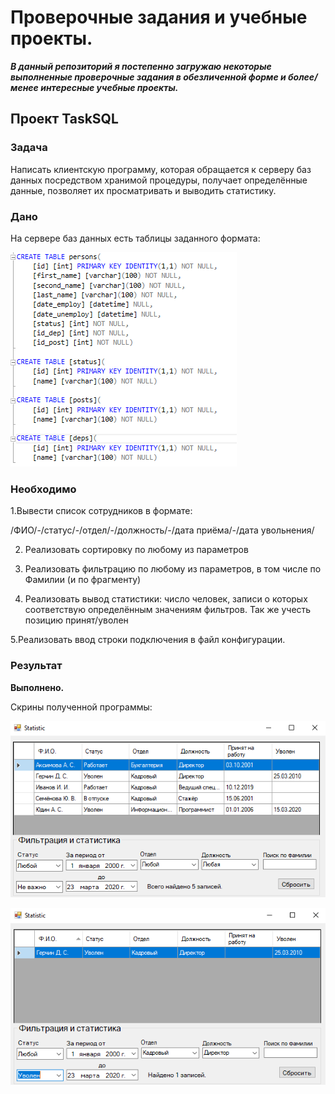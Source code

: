 ﻿# Проверочные задания и учебные проекты.

***В данный репозиторий я постепенно загружаю некоторые выполненные проверочные задания в обезличенной форме и более/менее
интересные учебные проекты.***

Проект TaskSQL
---
### Задача
Написать клиентскую программу, которая обращается к серверу баз данных посредством хранимой процедуры, получает определённые данные,
позволяет их просматривать и выводить статистику.

### Дано
На сервере баз данных есть таблицы заданного формата:

![](https://github.com/SpaceTranquility/TestTasks/blob/master/TaskSql/Images/task1.png)

### Необходимо
1.Вывести список сотрудников в формате:

/ФИО/-/статус/-/отдел/-/должность/-/дата приёма/-/дата увольнения/

2. Реализовать сортировку по любому из параметров

3. Реализовать фильтрацию по любому из параметров, в том числе по Фамилии (и по фрагменту)

4. Реализовать вывод статистики: число человек, записи о которых соответствую определённым значениям фильтров.
Так же учесть позицию принят/уволен

5.Реализовать ввод строки подключения в файл конфигурации.

### Результат
**Выполнено.**

Скрины полученной программы:

![](https://github.com/SpaceTranquility/TestTasks/blob/master/TaskSql/Images/demo1.png)

![](https://github.com/SpaceTranquility/TestTasks/blob/master/TaskSql/Images/demo2.png)
